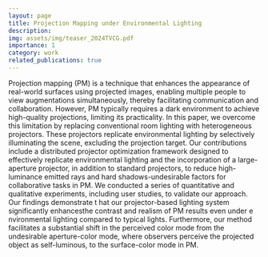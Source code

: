 ```yaml
---
layout: page
title: Projection Mapping under Environmental Lighting
description: 
img: assets/img/teaser_2024TVCG.pdf
importance: 1
category: work
related_publications: true
---
```


Projection mapping (PM) is a technique that enhances the appearance of real-world surfaces using projected images, enabling multiple people to view augmentations simultaneously, thereby facilitating communication and collaboration. However, PM typically requires a dark environment to achieve high-quality projections, limiting its practicality. In this paper, we overcome this limitation by replacing conventional room lighting with heterogeneous projectors. These projectors replicate environmental lighting by selectively illuminating the scene, excluding the projection target. Our contributions include a distributed projector optimization framework designed to effectively replicate environmental lighting and the incorporation of a large-aperture projector, in addition to standard projectors, to reduce high-luminance emitted rays and hard shadows-undesirable factors for collaborative tasks in PM. We conducted a series of quantitative and qualitative experiments, including user studies, to validate our approach. Our findings demonstrate t hat our projector-based lighting system significantly enhancesthe contrast and realism of PM results even under e nvironmental lighting compared to typical lights. Furthermore, our method facilitates a substantial shift in the perceived color mode from the undesirable aperture-color mode, where observers perceive the projected object as self-luminous, to the surface-color mode in PM.
